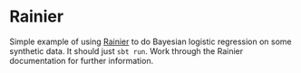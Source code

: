 # Rainier

Simple example of using [Rainier](https://rainier.fit/) to do Bayesian logistic regression on some synthetic data. It should just `sbt run`. Work through the Rainier documentation for further information.
